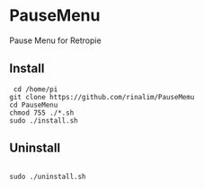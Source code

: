 # PauseMenu
Pause Menu for Retropie

## Install
<pre><code> cd /home/pi
git clone https://github.com/rinalim/PauseMemu
cd PauseMenu
chmod 755 ./*.sh
sudo ./install.sh
</code></pre>

## Uninstall
<pre><code>
sudo ./uninstall.sh
</code></pre>
